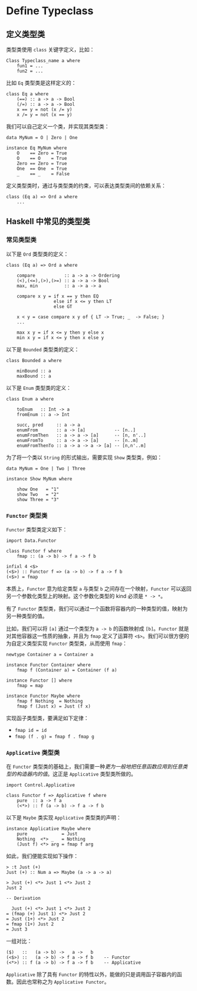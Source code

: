 # Define Typeclass

## 定义类型类

类型类使用 `class` 关键字定义，比如：

```
Class Typeclass_name a where
	fun1 = ...
	fun2 = ...
```

比如 `Eq` 类型类是这样定义的：

```
class Eq a where
	(==) :: a -> a -> Bool
	(/=) :: a -> a -> Bool
	x == y = not (x /= y)
	x /= y = not (x == y)
```

我们可以自己定义一个类，并实现其类型类：

```
data MyNum = O | Zero | One

instance Eq MyNum where
	O    == Zero = True
	O    == O    = True
	Zero == Zero = True
	One  == One  = True
	_    == _    = False
```

定义类型类时，通过与类型类的约束，可以表达类型类间的依赖关系：

```
class (Eq a) => Ord a where
	...
```

## Haskell 中常见的类型类

### 常见类型类

以下是 `Ord` 类型类的定义：

```
class (Eq a) => Ord a where

    compare           :: a -> a -> Ordering
    (<),(<=),(>),(>=) :: a -> a -> Bool
    max, min          :: a -> a -> a

    compare x y = if x == y then EQ
                  else if x <= y then LT
                  else GT

    x < y = case compare x y of { LT -> True; _  -> False; }
    ...

    max x y = if x <= y then y else x
    min x y = if x <= y then x else y
```

以下是 `Bounded` 类型类的定义：

```
class Bounded a where

    minBound :: a
    maxBound :: a
```

以下是 `Enum` 类型类的定义：

```
class Enum a where

    toEnum   :: Int -> a
    fromEnum :: a -> Int

    succ, pred     :: a -> a
    enumFrom       :: a -> [a]           -- [n..]
    enumFromThen   :: a -> a -> [a]      -- [n, n'..]
    enumFromTo     :: a -> a -> [a]      -- [n..m]
    enumFromThenTo :: a -> a -> a -> [a] -- [n,n'..m]
```

为了将一个类以 `String` 的形式输出，需要实现 `Show` 类型类，例如：

```
data MyNum = One | Two | Three

instance Show MyNum where

    show One   = "1"
    show Two   = "2"
    show Three = "3"
```

### `Functor` 类型类

`Functor` 类型类定义如下：

```
import Data.Functor

class Functor f where
	fmap :: (a -> b) -> f a -> f b

infixl 4 <$>
(<$>) :: Functor f => (a -> b) -> f a -> f b
(<$>) = fmap
```

本质上，`Functor` 意为给定类型 `a` 与类型 `b` 之间存在一个映射，`Functor` 可以返回另一个参数化类型上的映射。这个参数化类型的 kind 必须是 `* -> *`。

有了 `Functor` 类型类，我们可以通过一个函数将容器内的一种类型的值，映射为另一种类型的值。

比如，我们可以将 `[a]` 通过一个类型为 `a -> b` 的函数映射成 `[b]`。`Functor` 就是对其他容器这一性质的抽象，并且为 `fmap` 定义了运算符 `<$>`。我们可以很方便的为自定义类型实现 `Functor` 类型类，从而使用 `fmap`：

```
newtype Container a = Container a

instance Functor Container where
    fmap f (Container a) = Container (f a)

instance Functor [] where
    fmap = map 

instance Functor Maybe where
    fmap f Nothing  = Nothing
    fmap f (Just x) = Just (f x)
```

实现函子类型类，要满足如下定律：
* `fmap id = id`
* `fmap (f . g) = fmap f . fmap g`

### `Applicative` 类型类

在 `Functor` 类型类的基础上，我们需要一种*更为一般地把任意函数应用到任意类型的构造器内的值*。这正是 `Applicative` 类型类所做的。

```
import Control.Applicative

class Functor f => Applicative f where
    pure  :: a -> f a
    (<*>) :: f (a -> b) -> f a -> f b
```

以下是 `Maybe` 类实现 `Applicative` 类型类的声明：

```
instance Applicative Maybe where
    pure             = Just
    Nothing  <*> _   = Nothing
    (Just f) <*> arg = fmap f arg
```

如此，我们便能实现如下操作：

```
> :t Just (+)
Just (+) :: Num a => Maybe (a -> a -> a)

> Just (+) <*> Just 1 <*> Just 2
Just 2

-- Derivation

  Just (+) <*> Just 1 <*> Just 2
= (fmap (+) Just 1) <*> Just 2
= Just (1+) <*> Just 2
= fmap (1+) Just 2
= Just 3
```

一组对比：

```
($)   ::   (a -> b) ->   a ->   b
(<$>) ::   (a -> b) -> f a -> f b    -- Functor
(<*>) :: f (a -> b) -> f a -> f b    -- Applicative
```

`Applicative` 除了具有 `Functor` 的特性以外，能做的只是调用函子容器内的函数。因此也常称之为 `Applicative Functor`。


